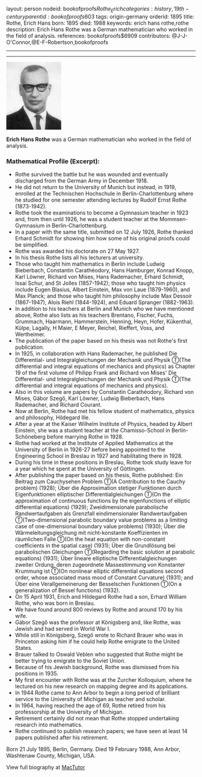 layout: person
nodeid: bookofproofs$Rothe_Erich
categories: history,19th-century
parentid: bookofproofs$603
tags: origin-germany
orderid: 1895
title: Rothe, Erich Hans
born: 1895
died: 1988
keywords: erich hans rothe,rothe
description: Erich Hans Rothe was a German mathematician who worked in the field of analysis.
references: bookofproofs$6909
contributors: @J-J-O'Connor,@E-F-Robertson,bookofproofs

---



---

![Rothe_Erich.jpg](https://github.com/bookofproofs/bookofproofs.github.io/blob/main/_sources/_assets/images/portraits/Rothe_Erich.jpg?raw=true)

**Erich Hans Rothe** was a German mathematician who worked in the field of analysis.

### Mathematical Profile (Excerpt):
* Rothe survived the battle but he was wounded and eventually discharged from the German Army in December 1918.
* He did not return to the University of Munich but instead, in 1919, enrolled at the Technischen Hochschule in Berlin-Charlottenburg where he studied for one semester attending lectures by Rudolf Ernst Rothe (1873-1942).
* Rothe took the examinations to become a Gymnasium teacher in 1923 and, from then until 1926, he was a student teacher at the Mommsen-Gymnasium in Berlin-Charlottenburg.
* In a paper with the same title, submitted on 12 July 1926, Rothe thanked Erhard Schmidt for showing him how some of his original proofs could be simplified.
* Rothe was awarded his doctorate on 27 May 1927.
* In his thesis Rothe lists all his lecturers at university.
* Those who taught him mathematics in Berlin include Ludwig Bieberbach, Constantin Carathéodory, Hans Hamburger, Konrad Knopp, Karl Löwner, Richard von Mises, Hans Rademacher, Erhard Schmidt, Issai Schur, and St Jolles (1857-1942); those who taught him physics include Eugen Blasius, Albert Einstein, Max von Laue (1879-1960), and Max Planck; and those who taught him philosophy include Max Dessoir (1867-1947), Alois Riehl (1844-1924), and Eduard Spranger (1882-1963).
* In addition to his teachers at Berlin and Munich who we have mentioned above, Rothe also lists as his teachers Brentano, Fischer, Fuchs, Grummach, Haarmann, Hammerstein, Henning, Heyn, Hofer, Kükenthal, Külpe, Lagally, H Maier, E Meyer, Reichel, Rieffert, Voss, and Wertheimer.
* The publication of the paper based on his thesis was not Rothe's first publication.
* In 1925, in collaboration with Hans Rademacher, he published Die Differential- und Integralgleichungen der Mechanik und Physik Ⓣ(The differential and integral equations of mechanics and physics) as Chapter 19 of the first volume of Philipp Frank and Richard von Mises' Die Differential- und Integralgleichungen der Mechanik und Physik Ⓣ(The differential and integral equations of mechanics and physics).
* Also in this volume are papers by Constantin Carathéodory, Richard von Mises, Gábor Szegő, Karl Löwner, Ludwig Bieberbach, Hans Rademacher, and Richard Courant.
* Now at Berlin, Rothe had met his fellow student of mathematics, physics and philosophy, Hildegard Ille.
* After a year at the Kaiser Wilhelm Institute of Physics, headed by Albert Einstein, she was a student teacher at the Chamisso-School in Berlin-Schöneberg before marrying Rothe in 1928.
* Rothe had worked at the Institute of Applied Mathematics at the University of Berlin in 1926-27 before being appointed to the Engineering School in Breslau in 1927 and habilitating there in 1928.
* During his time in these positions in Breslau, Rothe took study leave for a year which he spent at the University of Göttingen.
* After publishing the paper based on his thesis, Rothe published: Ein Beitrag zum Cauchysehen Problem Ⓣ(A Contribution to the Cauchy problem) (1928); Über die Approximation stetiger Funktionen durch Eigenfunktionen elliptischer Differentialgleichungen Ⓣ(On the approximation of continuous functions by the eigenfunctions of elliptic differential equations) (1929); Zweidimensionale parabolische Randwertaufgaben als Grenzfall eindimensionaler Randwertaufgaben Ⓣ(Two-dimensional parabolic boundary value problems as a limiting case of one-dimensional boundary value problems) (1930); Über die Wärmeleitungsgleichung mit nicht-konstante Koeffizienten im räumlichen Falle Ⓣ(On the heat equation with non-constant coefficients in the spatial case) (1931); Über die Grundlösung bei parabolischen Gleichungen Ⓣ(Regarding the basic solution at parabolic equations) (1931); Über lineare elliptische Differentialgleichungen zweiter Ordung, deren zugeordnete Massestimmung von Konstanter Krummung ist Ⓣ(On nonlinear elliptic differential equations second order, whose associated mass mood of Constant Curvature) (1931); and Über eine Verallgemeinerung der Besselschen Funktionen  Ⓣ(On a generalization of Bessel functions) (1932).
* On 15 April 1931, Erich and Hildegard Rothe had a son, Erhard William Rothe, who was born in Breslau.
* We have found around 800 reviews by Rothe and around 170 by his wife.
* Gábor Szegő was the professor at Königsberg and, like Rothe, was Jewish and had served in World War I.
* While still in Königsberg, Szegő wrote to Richard Brauer who was in Princeton asking him if he could help Rothe emigrate to the United States.
* Brauer talked to Oswald Veblen who suggested that Rothe might be better trying to emigrate to the Soviet Union.
* Because of his Jewish background, Rothe was dismissed from his positions in 1935.
* My first encounter with Rothe was at the Zurcher Kolloquium, where he lectured on his new research on mapping degree and its applications.
* In 1944 Rothe came to Ann Arbor to begin a long period of brilliant service to the University of Michigan as teacher and scholar.
* In 1964, having reached the age of 69, Rothe retired from his professorship at the University of Michigan.
* Retirement certainly did not mean that Rothe stopped undertaking research into mathematics.
* Rothe continued to publish research papers; we have seen at least 14 papers published after his retirement.

Born 21 July 1895, Berlin, Germany. Died 19 February 1988, Ann Arbor, Washtenaw County, Michigan, USA.

View full biography at [MacTutor](https://mathshistory.st-andrews.ac.uk/Biographies/Rothe_Erich/)

